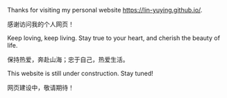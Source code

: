 Thanks for visiting my personal website https://lin-yuying.github.io/.

感谢访问我的个人网页！

Keep loving, keep living. Stay true to your heart, and cherish the beauty of life.

保持热爱，奔赴山海；忠于自己，热爱生活。



This website is still under construction. Stay tuned! 

网页建设中，敬请期待！



